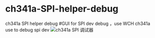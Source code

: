 # ch341a-SPI-helper-debug
ch341a SPI helper debug
#GUI for SPI dev debug ，use WCH ch341a      
use to debug spi dev
![ch341a SPI 调试器](https://github.com/ziyaofeng/ch341a-SPI-helper-debug/raw/master/layout.png)
